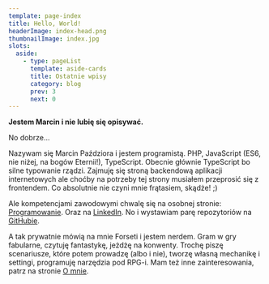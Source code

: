 ```yaml
---
template: page-index
title: Hello, World!
headerImage: index-head.png
thumbnailImage: index.jpg
slots:
  aside:
    - type: pageList
      template: aside-cards
      title: Ostatnie wpisy
      category: blog
      prev: 3
      next: 0 
---
```


**Jestem Marcin i nie lubię się opisywać.**


No dobrze...

Nazywam się Marcin Paździora i jestem programistą. PHP, JavaScript (ES6, nie niżej, na bogów Eternii!), TypeScript. Obecnie głównie TypeScript bo silne typowanie rządzi. Zajmuję się stroną backendową aplikacji internetowych ale choćby na potrzeby tej strony musiałem przeprosić się z frontendem. Co absolutnie nie czyni mnie frątasiem, skądże! ;)

Ale kompetencjami zawodowymi chwalę się na osobnej stronie: [Programowanie](/pages/pl/programowanie.html). Oraz na [LinkedIn](). No i wystawiam parę repozytoriów na [GitHubie]().
        
A tak prywatnie mówią na mnie Forseti i jestem nerdem. Gram w gry fabularne, czytuję fantastykę, jeżdżę na konwenty. Trochę piszę scenariusze, które potem prowadzę (albo i nie), tworzę własną mechanikę i settingi, programuję narzędzia pod RPG-i. Mam też inne zainteresowania, patrz na stronie [O mnie](/pages/pl/o-mnie.html).
